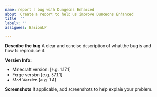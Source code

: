 ```yaml
---
name: report a bug with Dungeons Enhanced
about: Create a report to help us improve Dungeons Enhanced
title: ''
labels: ''
assignees: BarionLP

---
```


**Describe the bug**
A clear and concise description of what the bug is and how to reproduce it.

**Version Info:**
 - Minecraft version: [e.g. 1.17.1]
 - Forge version [e.g. 37.1.1]
 - Mod Version [e.g. 1.4]

**Screenshots**
If applicable, add screenshots to help explain your problem.
